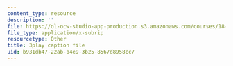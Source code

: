 ```yaml
---
content_type: resource
description: ''
file: https://ol-ocw-studio-app-production.s3.amazonaws.com/courses/18-01sc-single-variable-calculus-fall-2010/b931db4722abb4e93b258567d8958cc7_MYXMC7koJyY.srt
file_type: application/x-subrip
resourcetype: Other
title: 3play caption file
uid: b931db47-22ab-b4e9-3b25-8567d8958cc7
---
```

